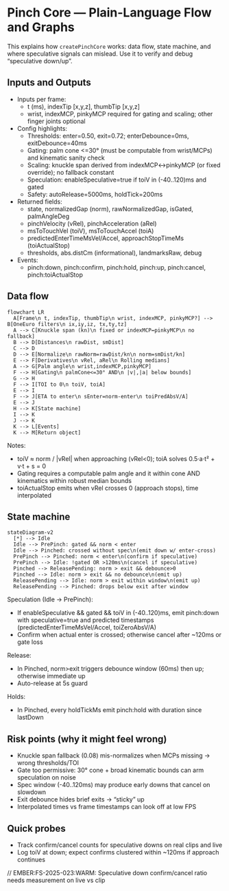 <!--
STIGMERGY REVIEW HEADER
Status: Pending verification
Review started: 2025-09-16T19:48-06:00
Expires: 2025-09-23T19:48-06:00 (auto-expire after 7 days)

Checklist:
- [ ] Re-evaluate this artifact against current Hexagonal goals
- [ ] Validate references against knowledge manifests
- [ ] Log decisions in TODO_2025-09-16.md
-->

# Pinch Core — Plain-Language Flow and Graphs

This explains how `createPinchCore` works: data flow, state machine, and where speculative signals can mislead. Use it to verify and debug “speculative down/up”.

## Inputs and Outputs

- Inputs per frame:
  - t (ms), indexTip [x,y,z], thumbTip [x,y,z]
  - wrist, indexMCP, pinkyMCP required for gating and scaling; other finger joints optional
- Config highlights:
  - Thresholds: enter=0.50, exit=0.72; enterDebounce=0ms, exitDebounce=40ms
  - Gating: palm cone <=30° (must be computable from wrist/MCPs) and kinematic sanity check
  - Scaling: knuckle span derived from indexMCP↔pinkyMCP (or fixed override); no fallback constant
  - Speculation: enableSpeculative=true if toiV in (-40..120)ms and gated
  - Safety: autoRelease=5000ms, holdTick=200ms
- Returned fields:
  - state, normalizedGap (norm), rawNormalizedGap, isGated, palmAngleDeg
  - pinchVelocity (vRel), pinchAcceleration (aRel)
  - msToTouchVel (toiV), msToTouchAccel (toiA)
  - predictedEnterTimeMsVel/Accel, approachStopTimeMs (toiActualStop)
  - thresholds, abs.distCm (informational), landmarksRaw, debug
- Events:
  - pinch:down, pinch:confirm, pinch:hold, pinch:up, pinch:cancel, pinch:toiActualStop

## Data flow

```mermaid
flowchart LR
  A[Frame\n t, indexTip, thumbTip\n wrist, indexMCP, pinkyMCP?] --> B[OneEuro filters\n ix,iy,iz, tx,ty,tz]
  A --> C[Knuckle span (kn)\n fixed or indexMCP↔pinkyMCP\n no fallback]
  B --> D[Distances\n rawDist, smDist]
  C --> D
  D --> E[Normalize\n rawNorm=rawDist/kn\n norm=smDist/kn]
  E --> F[Derivatives\n vRel, aRel\n Rolling medians]
  A --> G[Palm angle\n wrist,indexMCP,pinkyMCP]
  F --> H[Gating\n palmCone<=30° AND\n |v|,|a| below bounds]
  G --> H
  F --> I[TOI to 0\n toiV, toiA]
  E --> I
  F --> J[ETA to enter\n sEnter=norm-enter\n toiPredAbsV/A]
  E --> J
  H --> K[State machine]
  I --> K
  J --> K
  K --> L[Events]
  K --> M[Return object]
```

Notes:

- toiV ≈ norm / |vRel| when approaching (vRel<0); toiA solves 0.5·a·t² + v·t + s = 0
- Gating requires a computable palm angle and it within cone AND kinematics within robust median bounds
- toiActualStop emits when vRel crosses 0 (approach stops), time interpolated

## State machine

```mermaid
stateDiagram-v2
  [*] --> Idle
  Idle --> PrePinch: gated && norm < enter
  Idle --> Pinched: crossed without spec\n(emit down w/ enter-cross)
  PrePinch --> Pinched: norm < enter\n(confirm if speculative)
  PrePinch --> Idle: !gated OR >120ms\n(cancel if speculative)
  Pinched --> ReleasePending: norm > exit && debounce>0
  Pinched --> Idle: norm > exit && no debounce\n(emit up)
  ReleasePending --> Idle: norm > exit within window\n(emit up)
  ReleasePending --> Pinched: drops below exit after window
```

Speculation (Idle → PrePinch):

- If enableSpeculative && gated && toiV in (-40..120)ms, emit pinch:down with speculative=true and predicted timestamps (predictedEnterTimeMsVel/Accel, toiZeroAbsV/A)
- Confirm when actual enter is crossed; otherwise cancel after ~120ms or gate loss

Release:

- In Pinched, norm>exit triggers debounce window (60ms) then up; otherwise immediate up
- Auto-release at 5s guard

Holds:

- In Pinched, every holdTickMs emit pinch:hold with duration since lastDown

## Risk points (why it might feel wrong)

- Knuckle span fallback (0.08) mis-normalizes when MCPs missing → wrong thresholds/TOI
- Gate too permissive: 30° cone + broad kinematic bounds can arm speculation on noise
- Spec window (-40..120ms) may produce early downs that cancel on slowdown
- Exit debounce hides brief exits → “sticky” up
- Interpolated times vs frame timestamps can look off at low FPS

## Quick probes

- Track confirm/cancel counts for speculative downs on real clips and live
- Log toiV at down; expect confirms clustered within ~120ms if approach continues

// EMBER:FS-2025-023:WARM: Speculative down confirm/cancel ratio needs measurement on live vs clip
